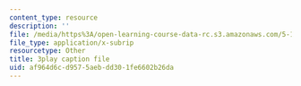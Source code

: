 ```yaml
---
content_type: resource
description: ''
file: /media/https%3A/open-learning-course-data-rc.s3.amazonaws.com/5-111sc-principles-of-chemical-science-fall-2014/af964d6cd9575aebdd301fe6602b26da_-Y8pOF1AgUY.srt
file_type: application/x-subrip
resourcetype: Other
title: 3play caption file
uid: af964d6c-d957-5aeb-dd30-1fe6602b26da
---
```

